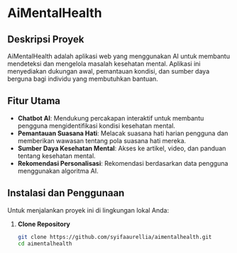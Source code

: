 # AiMentalHealth

## Deskripsi Proyek
AiMentalHealth adalah aplikasi web yang menggunakan AI untuk membantu mendeteksi dan mengelola masalah kesehatan mental. Aplikasi ini menyediakan dukungan awal, pemantauan kondisi, dan sumber daya berguna bagi individu yang membutuhkan bantuan.

## Fitur Utama
- **Chatbot AI**: Mendukung percakapan interaktif untuk membantu pengguna mengidentifikasi kondisi kesehatan mental.
- **Pemantauan Suasana Hati**: Melacak suasana hati harian pengguna dan memberikan wawasan tentang pola suasana hati mereka.
- **Sumber Daya Kesehatan Mental**: Akses ke artikel, video, dan panduan tentang kesehatan mental.
- **Rekomendasi Personalisasi**: Rekomendasi berdasarkan data pengguna menggunakan algoritma AI.

## Instalasi dan Penggunaan
Untuk menjalankan proyek ini di lingkungan lokal Anda:

1. **Clone Repository**
   ```bash
   git clone https://github.com/syifaaurellia/aimentalhealth.git
   cd aimentalhealth
